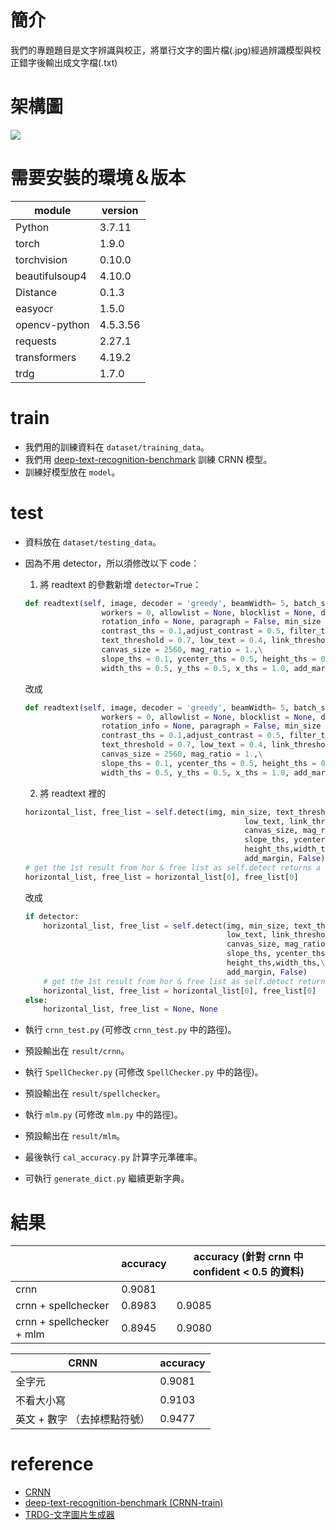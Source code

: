 # 簡介
我們的專題題目是文字辨識與校正，將單行文字的圖片檔(.jpg)經過辨識模型與校正錯字後輸出成文字檔(.txt)
# 架構圖
![](https://i.imgur.com/8Jbt22j.png)


# 需要安裝的環境＆版本
| module         | version  |
| -------------- | -------- |
| Python         | 3.7.11   |
| torch          | 1.9.0    |
| torchvision    | 0.10.0   |
| beautifulsoup4 | 4.10.0   |
| Distance       | 0.1.3    |
| easyocr        | 1.5.0    |
| opencv-python  | 4.5.3.56 |
| requests       | 2.27.1   |
| transformers   | 4.19.2   |
| trdg           | 1.7.0    |

# train
* 我們用的訓練資料在 ```dataset/training_data```。
* 我們用 [deep-text-recognition-benchmark](https://github.com/clovaai/deep-text-recognition-benchmark) 訓練 CRNN 模型。
* 訓練好模型放在 ```model```。

# test
* 資料放在 ```dataset/testing_data```。
* 因為不用 detector，所以須修改以下 code：
    1. 將 readtext 的參數新增 ```detector=True```：
    ```python
    def readtext(self, image, decoder = 'greedy', beamWidth= 5, batch_size = 1,\
                     workers = 0, allowlist = None, blocklist = None, detail = 1,\
                     rotation_info = None, paragraph = False, min_size = 20,\
                     contrast_ths = 0.1,adjust_contrast = 0.5, filter_ths = 0.003,\
                     text_threshold = 0.7, low_text = 0.4, link_threshold = 0.4,\
                     canvas_size = 2560, mag_ratio = 1.,\
                     slope_ths = 0.1, ycenter_ths = 0.5, height_ths = 0.5,\
                     width_ths = 0.5, y_ths = 0.5, x_ths = 1.0, add_margin = 0.1, output_format='standard'):
    ```
    改成
    ```python
    def readtext(self, image, decoder = 'greedy', beamWidth= 5, batch_size = 1,\
                     workers = 0, allowlist = None, blocklist = None, detail = 1,\
                     rotation_info = None, paragraph = False, min_size = 20,\
                     contrast_ths = 0.1,adjust_contrast = 0.5, filter_ths = 0.003,\
                     text_threshold = 0.7, low_text = 0.4, link_threshold = 0.4,\
                     canvas_size = 2560, mag_ratio = 1.,\
                     slope_ths = 0.1, ycenter_ths = 0.5, height_ths = 0.5,\
                     width_ths = 0.5, y_ths = 0.5, x_ths = 1.0, add_margin = 0.1, output_format='standard', detector=True):
    ```
    
    2. 將 readtext 裡的
    ```python
    horizontal_list, free_list = self.detect(img, min_size, text_threshold,\
                                                     low_text, link_threshold,\
                                                     canvas_size, mag_ratio,\
                                                     slope_ths, ycenter_ths,\
                                                     height_ths,width_ths,\
                                                     add_margin, False)
    # get the 1st result from hor & free list as self.detect returns a list of depth 3
    horizontal_list, free_list = horizontal_list[0], free_list[0]
    ```
    改成
    ```python
    if detector:
        horizontal_list, free_list = self.detect(img, min_size, text_threshold,\
                                                 low_text, link_threshold,\
                                                 canvas_size, mag_ratio,\
                                                 slope_ths, ycenter_ths,\
                                                 height_ths,width_ths,\
                                                 add_margin, False)
        # get the 1st result from hor & free list as self.detect returns a list of depth 3
        horizontal_list, free_list = horizontal_list[0], free_list[0]
    else:
        horizontal_list, free_list = None, None
    ```
* 執行 ```crnn_test.py``` (可修改 ```crnn_test.py``` 中的路徑)。
* 預設輸出在 ```result/crnn```。
* 執行 ```SpellChecker.py``` (可修改 ```SpellChecker.py``` 中的路徑)。
* 預設輸出在 ```result/spellchecker```。
* 執行 ```mlm.py``` (可修改 ```mlm.py``` 中的路徑)。
* 預設輸出在 ```result/mlm```。
* 最後執行 ```cal_accuracy.py``` 計算字元準確率。
* 可執行 ```generate_dict.py``` 繼續更新字典。

# 結果

|                           | accuracy | accuracy (針對 crnn 中 confident < 0.5 的資料) |
| ------------------------- | -------- | --- |
| crnn                      | 0.9081   |     |
| crnn + spellchecker       | 0.8983   | 0.9085 |
| crnn + spellchecker + mlm | 0.8945   | 0.9080 |

| CRNN                      | accuracy |
| ------------------------- | -------- |
| 全字元                    | 0.9081   |
| 不看大小寫                | 0.9103   |
| 英文 + 數字 （去掉標點符號） | 0.9477   |


# reference
* [CRNN](https://github.com/JaidedAI/EasyOCR)
* [deep-text-recognition-benchmark (CRNN-train)](https://github.com/clovaai/deep-text-recognition-benchmark)
* [TRDG-文字圖片生成器](https://github.com/Belval/TextRecognitionDataGenerator)